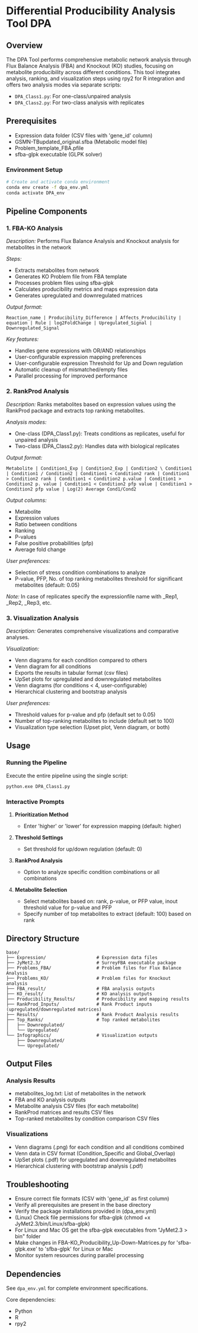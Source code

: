 # Differential Producibility Analysis Tool DPA

## Overview
The DPA Tool performs comprehensive metabolic network analysis through Flux Balance Analysis (FBA) and Knockout (KO) studies, focusing on metabolite producibility across different conditions. This tool integrates analysis, ranking, and visualization steps using rpy2 for R integration and offers two analysis modes via separate scripts:
- `DPA_Class1.py`: For one-class/unpaired analysis
- `DPA_Class2.py`: For two-class analysis with replicates

## Prerequisites

- Expression data folder (CSV files with 'gene_id' column)
- GSMN-TBupdated_original.sfba (Metabolic model file)
- Problem_template_FBA.pfile
- sfba-glpk executable (GLPK solver)

### Environment Setup
```bash
# Create and activate conda environment
conda env create -f dpa_env.yml
conda activate DPA_env
```

## Pipeline Components

### 1. FBA-KO Analysis
*Description:* 
Performs Flux Balance Analysis and Knockout analysis for metabolites in the network

*Steps:*
- Extracts metabolites from network
- Generates KO Problem file from FBA template
- Processes problem files using sfba-glpk
- Calculates producibility metrics and maps expression data
- Generates upregulated and downregulated matrices

*Output format:*
```
Reaction_name | Producibility_Difference | Affects_Producibility | equation | Rule | log2FoldChange | Upregulated_Signal | Downregulated_Signal
```

*Key features:*
- Handles gene expressions with OR/AND relationships
- User-configurable expression mapping preferences
- User-configurable expression Threshold for Up and Down regulation
- Automatic cleanup of mismatched/empty files 
- Parallel processing for improved performance

### 2. RankProd Analysis
*Description:*
Ranks metabolites based on expression values using the RankProd package and extracts top ranking metabolites.

*Analysis modes:*
- One-class (DPA_Class1.py): Treats conditions as replicates, useful for unpaired analysis
- Two-class (DPA_Class2.py): Handles data with biological replicates

*Output format:*
```
Metabolite | Condition1_Exp | Condition2_Exp | Condition2 \ Condition1 | Condition1 / Condition2 | Condition1 < Condition2 rank | Condition1 > Condition2 rank | Condition1 < Condition2 p.value | Condition1 > Condition2 p. value | Condition1 < Condition2 pfp value | Condition1 > Condition2 pfp value | Log(2) Average Cond1/Cond2
```
*Output columns:*
- Metabolite
- Expression values
- Ratio between conditions
- Ranking
- P-values
- False positive probabilities (pfp)
- Average fold change

*User preferences:*
- Selection of stress condition combinations to analyze
- P-value, PFP, No. of top ranking metabolites threshold for significant metabolites (default: 0.05)

*Note:* In case of replicates specify the expressionfile name with _Rep1, _Rep2, _Rep3, etc. 

### 3. Visualization Analysis
*Description:*
Generates comprehensive visualizations and comparative analyses.

*Visualization:*
- Venn diagrams for each condition compared to others
- Venn diagram for all conditions
- Exports the results in tabular format (csv files)
- UpSet plots for upregulated and downregulated metabolites
- Venn diagrams (for conditions < 4, user-configurable)
- Hierarchical clustering and bootstrap analysis

*User preferences:*
- Threshold values for p-value and pfp (default set to 0.05)
- Number of top-ranking metabolites to include (default set to 100)
- Visualization type selection (Upset plot, Venn diagram, or both)

## Usage

### Running the Pipeline

Execute the entire pipeline using the single script:
```bash
python.exe DPA_Class1.py
```
### Interactive Prompts
1. **Prioritization Method**
   - Enter 'higher' or 'lower' for expression mapping (default: higher)

2. **Threshold Settings**
   - Set threshold for up/down regulation (default: 0)

3. **RankProd Analysis**
   - Option to analyze specific condition combinations or all combinations

4. **Metabolite Selection**
   - Select metabolites based on: rank, p-value, or PFP value, inout threshold value for p-value and PFP
   - Specify number of top metabolites to extract (default: 100) based on rank

## Directory Structure
```
base/
├── Expression/                   # Expression data files
├── JyMet2.3/                     # SurreyFBA executable package
├── Problems_FBA/                 # Problem files for Flux Balance Analysis
├── Problems_KO/                  # Problem files for Knockout analysis
├── FBA_result/                   # FBA analysis outputs
├── KO_result/                    # KO analysis outputs
├── Producibility_Results/        # Producibility and mapping results
├── RankProd_Inputs/              # Rank Product inputs (upregulated/downregulated matrices)
├── Results/                      # Rank Product Analysis results
├── Top_Ranks/                    # Top ranked metabolites
│   ├── Downregulated/
│   └── Upregulated/
└── Infographics/                 # Visualization outputs
    ├── Downregulated/
    └── Upregulated/
```

## Output Files

### Analysis Results
- metabolites_log.txt: List of metabolites in the network
- FBA and KO analysis outputs
- Metabolite analysis CSV files (for each metabolite)
- RankProd matrices and results CSV files
- Top-ranked metabolites by condition comparison CSV files

### Visualizations
- Venn diagrams (.png) for each condition and all conditions combined
- Venn data in CSV format (Condition_Specific and Global_Overlap)
- UpSet plots (.pdf) for upregulated and downregulated metabolites
- Hierarchical clustering with bootstrap analysis (.pdf)

## Troubleshooting
- Ensure correct file formats (CSV with 'gene_id' as first column)
- Verify all prerequisites are present in the base directory
- Verify the package installations provided in (dpa_env.yml)
- (Linux) Check file permissions for sfba-glpk (chmod +x JyMet2.3/bin/Linux/sfba-glpk)
- For Linux and Mac OS get the sfba-glpk executables from "JyMet2.3 > bin" folder
- Make changes in FBA-KO_Producibility_Up-Down-Matrices.py for 'sfba-glpk.exe' to 'sfba-glpk' for Linux or Mac
- Monitor system resources during parallel processing 

## Dependencies
See `dpa_env.yml` for complete environment specifications.

Core dependencies:
- Python
- R
- rpy2
